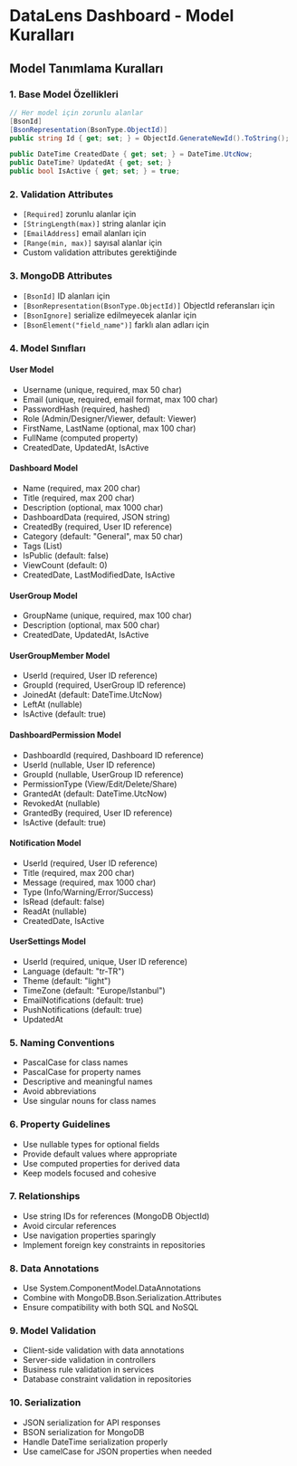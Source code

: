 # DataLens Dashboard - Model Kuralları

## Model Tanımlama Kuralları

### 1. Base Model Özellikleri
```csharp
// Her model için zorunlu alanlar
[BsonId]
[BsonRepresentation(BsonType.ObjectId)]
public string Id { get; set; } = ObjectId.GenerateNewId().ToString();

public DateTime CreatedDate { get; set; } = DateTime.UtcNow;
public DateTime? UpdatedAt { get; set; }
public bool IsActive { get; set; } = true;
```

### 2. Validation Attributes
- `[Required]` zorunlu alanlar için
- `[StringLength(max)]` string alanlar için
- `[EmailAddress]` email alanları için
- `[Range(min, max)]` sayısal alanlar için
- Custom validation attributes gerektiğinde

### 3. MongoDB Attributes
- `[BsonId]` ID alanları için
- `[BsonRepresentation(BsonType.ObjectId)]` ObjectId referansları için
- `[BsonIgnore]` serialize edilmeyecek alanlar için
- `[BsonElement("field_name")]` farklı alan adları için

### 4. Model Sınıfları

#### User Model
- Username (unique, required, max 50 char)
- Email (unique, required, email format, max 100 char)
- PasswordHash (required, hashed)
- Role (Admin/Designer/Viewer, default: Viewer)
- FirstName, LastName (optional, max 100 char)
- FullName (computed property)
- CreatedDate, UpdatedAt, IsActive

#### Dashboard Model
- Name (required, max 200 char)
- Title (required, max 200 char)
- Description (optional, max 1000 char)
- DashboardData (required, JSON string)
- CreatedBy (required, User ID reference)
- Category (default: "General", max 50 char)
- Tags (List<string>)
- IsPublic (default: false)
- ViewCount (default: 0)
- CreatedDate, LastModifiedDate, IsActive

#### UserGroup Model
- GroupName (unique, required, max 100 char)
- Description (optional, max 500 char)
- CreatedDate, UpdatedAt, IsActive

#### UserGroupMember Model
- UserId (required, User ID reference)
- GroupId (required, UserGroup ID reference)
- JoinedAt (default: DateTime.UtcNow)
- LeftAt (nullable)
- IsActive (default: true)

#### DashboardPermission Model
- DashboardId (required, Dashboard ID reference)
- UserId (nullable, User ID reference)
- GroupId (nullable, UserGroup ID reference)
- PermissionType (View/Edit/Delete/Share)
- GrantedAt (default: DateTime.UtcNow)
- RevokedAt (nullable)
- GrantedBy (required, User ID reference)
- IsActive (default: true)

#### Notification Model
- UserId (required, User ID reference)
- Title (required, max 200 char)
- Message (required, max 1000 char)
- Type (Info/Warning/Error/Success)
- IsRead (default: false)
- ReadAt (nullable)
- CreatedDate, IsActive

#### UserSettings Model
- UserId (required, unique, User ID reference)
- Language (default: "tr-TR")
- Theme (default: "light")
- TimeZone (default: "Europe/Istanbul")
- EmailNotifications (default: true)
- PushNotifications (default: true)
- UpdatedAt

### 5. Naming Conventions
- PascalCase for class names
- PascalCase for property names
- Descriptive and meaningful names
- Avoid abbreviations
- Use singular nouns for class names

### 6. Property Guidelines
- Use nullable types for optional fields
- Provide default values where appropriate
- Use computed properties for derived data
- Keep models focused and cohesive

### 7. Relationships
- Use string IDs for references (MongoDB ObjectId)
- Avoid circular references
- Use navigation properties sparingly
- Implement foreign key constraints in repositories

### 8. Data Annotations
- Use System.ComponentModel.DataAnnotations
- Combine with MongoDB.Bson.Serialization.Attributes
- Ensure compatibility with both SQL and NoSQL

### 9. Model Validation
- Client-side validation with data annotations
- Server-side validation in controllers
- Business rule validation in services
- Database constraint validation in repositories

### 10. Serialization
- JSON serialization for API responses
- BSON serialization for MongoDB
- Handle DateTime serialization properly
- Use camelCase for JSON properties when needed